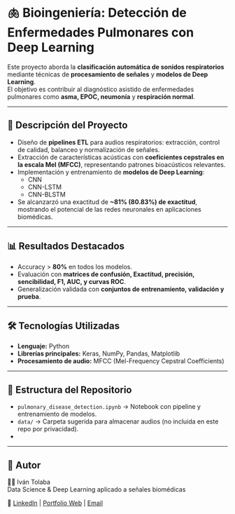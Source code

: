 # 🫁 Bioingeniería: Detección de Enfermedades Pulmonares con Deep Learning  

Este proyecto aborda la **clasificación automática de sonidos respiratorios** mediante técnicas de **procesamiento de señales** y **modelos de Deep Learning**.  
El objetivo es contribuir al diagnóstico asistido de enfermedades pulmonares como **asma, EPOC, neumonía** y **respiración normal**.  

---

## 🚀 Descripción del Proyecto  
- Diseño de **pipelines ETL** para audios respiratorios: extracción, control de calidad, balanceo y normalización de señales.  
- Extracción de características acústicas con **coeficientes cepstrales en la escala Mel (MFCC)**, representando patrones bioacústicos relevantes.  
- Implementación y entrenamiento de **modelos de Deep Learning**:  
  - CNN  
  - CNN-LSTM  
  - CNN-BLSTM  
- Se alcanzarzó una exactitud de **~81% (80.83%) de exactitud**, mostrando el potencial de las redes neuronales en aplicaciones biomédicas.  

---

## 📊 Resultados Destacados  
- Accuracy > **80%** en todos los modelos.  
- Evaluación con **matrices de confusión, Exactitud, precisión, sencibilidad, F1, AUC, y curvas ROC**.  
- Generalización validada con **conjuntos de entrenamiento, validación y prueba**.  

---

## 🛠️ Tecnologías Utilizadas  
- **Lenguaje:** Python  
- **Librerías principales:** Keras, NumPy, Pandas, Matplotlib  
- **Procesamiento de audio:** MFCC (Mel-Frequency Cepstral Coefficients)  

---

## 📂 Estructura del Repositorio  
- `pulmonary_disease_detection.ipynb` → Notebook con pipeline y entrenamiento de modelos.  
- `data/` → Carpeta sugerida para almacenar audios (no incluida en este repo por privacidad).  
- 

---

## 📌 Autor  
👨‍💻 Iván Tolaba  
Data Science & Deep Learning aplicado a señales biomédicas   

🔗 [LinkedIn](https://www.linkedin.com/in/iv%C3%A0n-tolaba-b161927b) | [Portfolio Web](https://ivantolaba.github.io/Portfolio-IA) | [Email](mailto:ivn.tlb@gmail.com)  
